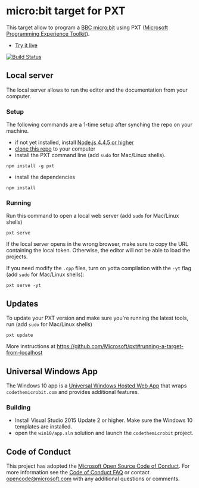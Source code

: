 # micro:bit target for PXT

This target allow to program a [BBC micro:bit](https://www.microbit.co.uk/) using 
PXT ([Microsoft Programming Experience Toolkit](https://github.com/Microsoft/pxt)).

* [Try it live](https://codethemicrobit.com)

[![Build Status](https://travis-ci.org/Microsoft/pxt-microbit.svg?branch=master)](https://travis-ci.org/Microsoft/pxt-microbit)

## Local server

The local server allows to run the editor and the documentation from your computer.

### Setup

The following commands are a 1-time setup after synching the repo on your machine.

* if not yet installed, install [Node.js 4.4.5 or higher](https://nodejs.org/en/download/)
* [clone this repo](https://help.github.com/articles/cloning-a-repository/) to your computer
* install the PXT command line (add ``sudo`` for Mac/Linux shells).
```
npm install -g pxt
```
* install the dependencies
```
npm install
```

### Running

Run this command to open a local web server (add ``sudo`` for Mac/Linux shells)
```
pxt serve
```
If the local server opens in the wrong browser, make sure to copy the URL containing the local token. 
Otherwise, the editor will not be able to load the projects.

If you need modify the `.cpp` files, turn on yotta compilation with the ``-yt`` flag (add ``sudo`` for Mac/Linux shells):
```
pxt serve -yt
```

## Updates

To update your PXT version and make sure you're running the latest tools, run (add ``sudo`` for Mac/Linux shells)
```
pxt update
```

More instructions at https://github.com/Microsoft/pxt#running-a-target-from-localhost 

## Universal Windows App

The Windows 10 app is a [Universal Windows Hosted Web App](https://microsoftedge.github.io/WebAppsDocs/en-US/win10/CreateHWA.htm)
that wraps ``codethemicrobit.com`` and provides additional features.

### Building

* Install Visual Studio 2015 Update 2 or higher. Make sure the Windows 10 templates are installed.
* open the ``win10/app.sln`` solution and launch the ``codethemicrobit`` project.

## Code of Conduct

This project has adopted the [Microsoft Open Source Code of Conduct](https://opensource.microsoft.com/codeofconduct/). For more information see the [Code of Conduct FAQ](https://opensource.microsoft.com/codeofconduct/faq/) or contact [opencode@microsoft.com](mailto:opencode@microsoft.com) with any additional questions or comments.
